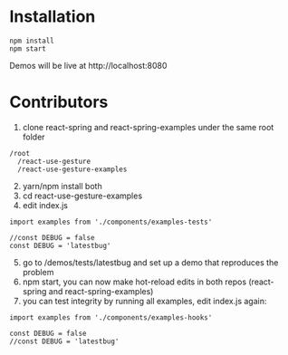 # Installation

    npm install
    npm start

Demos will be live at http://localhost:8080

# Contributors

1. clone react-spring and react-spring-examples under the same root folder

```
/root
  /react-use-gesture
  /react-use-gesture-examples
```

2. yarn/npm install both
3. cd react-use-gesture-examples
4. edit index.js

```
import examples from './components/examples-tests'

//const DEBUG = false
const DEBUG = 'latestbug'
```

5. go to /demos/tests/latestbug and set up a demo that reproduces the problem
6. npm start, you can now make hot-reload edits in both repos (react-spring and react-spring-examples)
7. you can test integrity by running all examples, edit index.js again:

```
import examples from './components/examples-hooks'

const DEBUG = false
//const DEBUG = 'latestbug'
```
